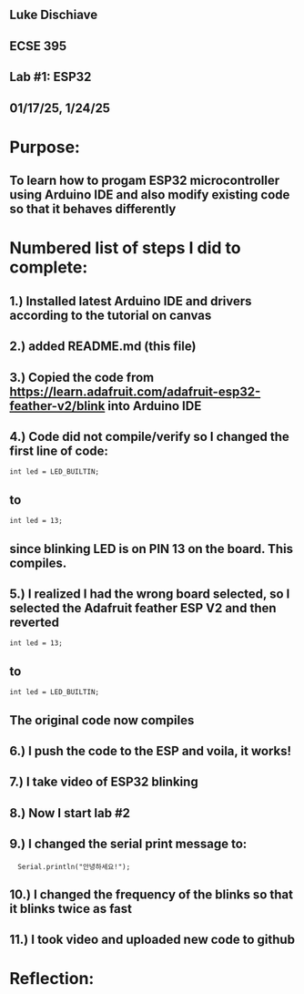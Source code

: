 ## Luke Dischiave
## ECSE 395 
## Lab #1: ESP32
## 01/17/25, 1/24/25

# Purpose: 
## To learn how to progam ESP32 microcontroller using Arduino IDE and also modify existing code so that it behaves differently

# Numbered list of steps I did to complete:
## 1.) Installed latest Arduino IDE and drivers according to the tutorial on canvas
## 2.) added README.md (this file)
## 3.) Copied the code from https://learn.adafruit.com/adafruit-esp32-feather-v2/blink into Arduino IDE
## 4.) Code did not compile/verify so I changed the first line of code: 
	int led = LED_BUILTIN;
## to 
	int led = 13;
## since blinking LED is on PIN 13 on the board. This compiles.
## 5.) I realized I had the wrong board selected, so I selected the Adafruit feather ESP V2 and then reverted 
	int led = 13;
## to
	int led = LED_BUILTIN;
## The original code now compiles
## 6.) I push the code to the ESP and voila, it works!
## 7.) I take video of ESP32 blinking

## 8.) Now I start lab #2
## 9.) I changed the serial print message to: 
	  Serial.println("안녕하세요!");
	
## 10.) I changed the frequency of the blinks so that it blinks twice as fast
## 11.) I took video and uploaded new code to github

# Reflection:


